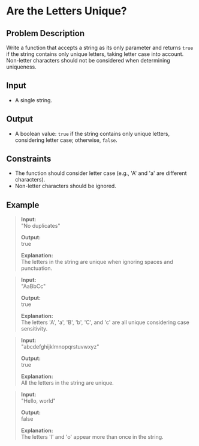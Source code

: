 # Are the Letters Unique?

## Problem Description
Write a function that accepts a string as its only parameter and returns `true` if the string contains only unique letters, taking letter case into account. Non-letter characters should not be considered when determining uniqueness.

## Input
- A single string.

## Output
- A boolean value: `true` if the string contains only unique letters, considering letter case; otherwise, `false`.

## Constraints
- The function should consider letter case (e.g., 'A' and 'a' are different characters).
- Non-letter characters should be ignored.

## Example
> **Input:**  
> "No duplicates"  
>
> **Output:**  
> true  
>
> **Explanation:**  
> The letters in the string are unique when ignoring spaces and punctuation.

> **Input:**  
> "AaBbCc"  
>
> **Output:**  
> true  
>
> **Explanation:**  
> The letters 'A', 'a', 'B', 'b', 'C', and 'c' are all unique considering case sensitivity.

> **Input:**  
> "abcdefghijklmnopqrstuvwxyz"  
>
> **Output:**  
> true  
>
> **Explanation:**  
> All the letters in the string are unique.

> **Input:**  
> "Hello, world"  
>
> **Output:**  
> false  
>
> **Explanation:**  
> The letters 'l' and 'o' appear more than once in the string.
